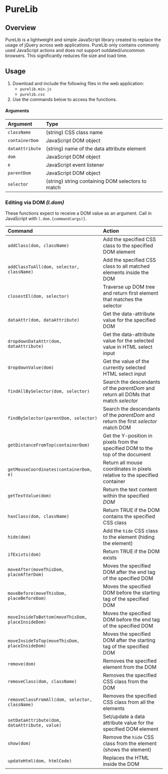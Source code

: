 # PureLib

## Overview
PureLib is a lightweight and simple JavaScript library created to replace the usage of jQuery across web 
applications.  PureLib only contains commonly used JavaScript actions and does not support outdated/uncommon browsers.
This significantly reduces file size and load time.


## Usage
1. Download and include the following files in the web application:
   * `purelib.min.js`
   * `purelib.css`
2. Use the commands below to access the functions.

#### Arguments

| Argument        | Type                                              |
|:----------------|:--------------------------------------------------|
| `className`     | (string) CSS class name                           |
| `containerDom`  | JavaScript DOM object                             |
| `dataAttribute` | (string) name of the data attribute element       |
| `dom`           | JavaScript DOM object                             |
| `e`             | JavaScript event listener                         |
| `parentDom`     | JavaScript DOM object                             |
| `selector`      | (string) string containing DOM selectors to match |

### Editing via DOM _(l.dom)_
These functions expect to receive a DOM value as an argument.  Call in JavaScript with `l.dom.{command(args)}`.

| Command                                           | Action                                                                              |
|:--------------------------------------------------|:------------------------------------------------------------------------------------|
| `addClass(dom, className)`                        | Add the specified CSS class to the specified DOM element                            |
| `addClassToAll(dom, selector, className)`         | Add the specified CSS class to all matched elements inside the DOM                  |
| `closestEl(dom, selector)`                        | Traverse up DOM tree and return first element that matches the selector             |
| `dataAttr(dom, dataAttribute)`                    | Get the data-attribute value for the specified DOM                                  |
| `dropdownDataAttr(dom, dataAttribute)`            | Get the data-attribute value for the selected value in HTML select input            |
| `dropdownValue(dom)`                              | Get the value of the currently selected HTML select input                           |
| `findAllBySelector(dom, selector)`                | Search the descendants of the _parentDom_ and return all DOMs that match _selector_ |
| `findBySelector(parentDom, selector)`             | Search the descendants of the _parentDom_ and return the first _selector_ match DOM |
| `getDistanceFromTop(containerDom)`                | Get the Y-position in pixels from the specified DOM to the top of the document      |
| `getMouseCoordinates(containerDom, e)`            | Return all mouse coordinates in pixels relative to the specified container          |
| `getTextValue(dom)`                               | Return the text content within the specified _DOM_                                  |
| `hasClass(dom, className)`                        | Return TRUE if the DOM contains the specified CSS class                             |
| `hide(dom)`                                       | Add the `hide` CSS class to the element (hiding the element)                        |
| `ifExists(dom)`                                   | Return TRUE if the DOM exists                                                       |
| `moveAfter(moveThisDom, placeAfterDom)`           | Moves the specified DOM after the end tag of the specified DOM                      |
| `moveBefore(moveThisDom, placeBeforeDom)`         | Moves the specified DOM before the starting tag of the specified DOM                |
| `moveInsideToBottom(moveThisDom, placeInsideDom)` | Moves the specified DOM before the end tag of the specified DOM                     |
| `moveInsideToTop(moveThisDom, placeInsideDom)`    | Moves the specified DOM after the starting tag of the specified DOM                 |
| `remove(dom)`                                     | Removes the specified element from the DOM                                          |
| `removeClass(dom, className)`                     | Removes the specified CSS class from the DOM                                        |
| `removeClassFromAll(dom, selector, className)`    | Removes the specified CSS class from all the elements                               |
| `setDataAttribute(dom, dataAttribute, value)`     | Set/update a data attribute value for the specified DOM element                     |
| `show(dom)`                                       | Remove the `hide` CSS class from the element (shows the element)                    |
| `updateHtml(dom, htmlCode)`                       | Replaces the HTML inside the DOM                                                    |

